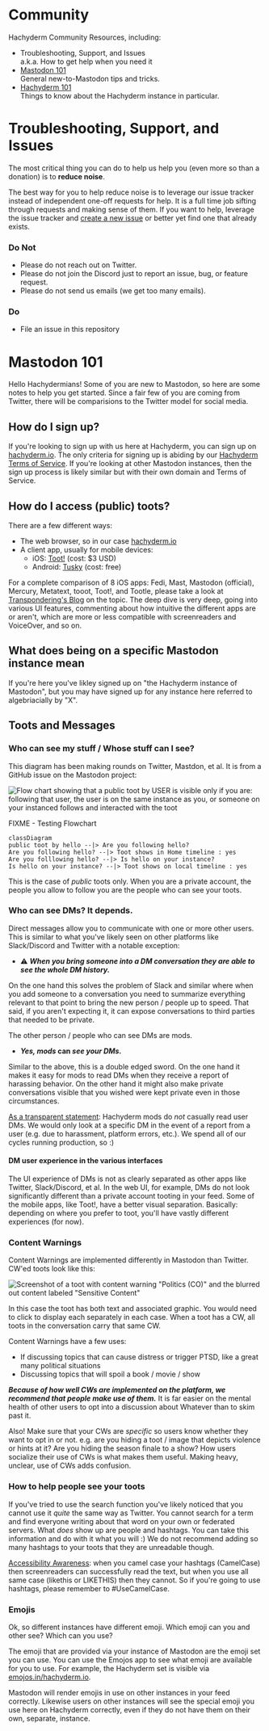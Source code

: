 # Community

Hachyderm Community Resources, including:

* Troubleshooting, Support, and Issues<br />
a.k.a. How to get help when you need it
* [Mastodon 101](#mastodon-101)<br />General new-to-Mastodon tips and tricks.
* [Hachyderm 101](hachyderm-101)<br />Things to know about the Hachyderm instance in particular.

# Troubleshooting, Support, and Issues

The most critical thing you can do to help us help you (even more so than a donation) is to **reduce noise**. 

The best way for you to help reduce noise is to leverage our issue tracker instead of independent one-off requests for help. It is a full time job sifting through requests and making sense of them. If you want to help, leverage the issue tracker and [create a new issue](https://github.com/hachyderm/community/issues/new) or better yet find one that already exists.

### Do Not

 - Please do not reach out on Twitter.
 - Please do not join the Discord just to report an issue, bug, or feature request.
 - Please do not send us emails (we get too many emails).
 
### Do
 
  - File an issue in this repository

  
# Mastodon 101

Hello Hachydermians! Some of you are new to Mastodon, so here are some notes to help you get started. Since a fair few of you are coming from Twitter, there will be comparisions to the Twitter model for social media.

## How do I sign up?

If you're looking to sign up with us here at Hachyderm, you can sign up on [hachyderm.io](https://hachyderm.io). The only criteria for signing up is abiding by our [Hachyderm Terms of Service](https://hachyderm.io/about/more). If you're looking at other Mastodon instances, then the sign up process is likely similar but with their own domain and Terms of Service.

## How do I access (public) toots?

There are a few different ways:

* The web browser, so in our case [hachyderm.io](https://hachyderm.io)
* A client app, usually for mobile devices:
  * iOS: [Toot!](https://apps.apple.com/us/app/toot/id1229021451) (cost: $3 USD)
  * Android: [Tusky](https://play.google.com/store/apps/details?id=com.keylesspalace.tusky&hl=en_US&gl=US&pli=1) (cost: free)

For a complete comparison of 8 iOS apps: Fedi, Mast, Mastodon (official), Mercury, Metatext, tooot, Toot!, and Tootle, please take a look at [Transpondering's Blog](https://transponderings.blog/2022/05/21/eight-mastodon-apps-for-iphone/) on the topic. The deep dive is very deep, going into various UI features, commenting about how intuitive the different apps are or aren't, which are more or less compatible with screenreaders and VoiceOver, and so on.

## What does being on a specific Mastodon instance mean

If you're here you've likley signed up on "the Hachyderm instance of Mastodon", but you may have signed up for any instance here referred to algebriacially by "X".


## Toots and Messages

### Who can see my stuff / Whose stuff can I see?

This diagram has been making rounds on Twitter, Mastdon, et al. It is from a GitHub issue on the Mastodon project:

![Flow chart showing that a public toot by USER is visible only if you are: following that user, the user is on the same instance as you, or someone on your instanced follows and interacted with the toot](assets/mastodon-toot-visibility-flowchart.jpg)


FIXME - Testing Flowchart

```mermaid
classDiagram
public toot by hello --|> Are you following hello?
Are you following hello? --|> Toot shows in Home timeline : yes
Are you folllowing hello? --|> Is hello on your instance?
Is hello on your instance? --|> Toot shows on local timeline : yes
```

This is the case of _public_ toots only. When you are a private account, the people you allow to follow you are the people who can see your toots.

### Who can see DMs? It depends.

Direct messages allow you to communicate with one or more other users. This is similar to what you've likely seen on other platforms like Slack/Discord and Twitter with a notable exception:

* ⚠️ **_When you bring someone into a DM conversation they are able to see the whole DM history._**

On the one hand this solves the problem of Slack and similar where when you add someone to a conversation you need to summarize everything relevant to that point to bring the new person / people up to speed. That said, if you aren't expecting it, it can expose conversations to third parties that needed to be private.

The other person / people who can see DMs are mods. 

* **_Yes, mods_ can _see your DMs._**

Similar to the above, this is a double edged sword. On the one hand it makes it easy for mods to read DMs when they receive a report of harassing behavior. On the other hand it might also make private conversations visible that you wished were kept private even in those circumstances.

<u>As a transparent statement</u>: Hachyderm mods do _not_ casually read user DMs. We would only look at a specific DM in the event of a report from a user (e.g. due to harassment, platform errors, etc.). We spend all of our cycles running production, so :) 


#### DM user experience in the various interfaces

The UI experience of DMs is not as clearly separated as other apps like Twitter, Slack/Discord, et al. In the web UI, for example, DMs do not look significantly different than a private account tooting in your feed. Some of the mobile apps, like Toot!, have a better visual separation. Basically: depending on where you prefer to toot, you'll have vastly different experiences (for now).

### Content Warnings

Content Warnings are implemented differently in Mastodon than Twitter. CW'ed toots look like this:

![Screenshot of a toot with content warning "Politics (CO)" and the blurred out content labeled "Sensitive Content"](assets/mastodon-content-warning.png)

In this case the toot has both text and associated graphic. You would need to click to display each separately in each case. When a toot has a CW, all toots in the conversation carry that same CW.

Content Warnings have a few uses:

* If discussing topics that can cause distress or trigger PTSD, like a great many political situations
* Discussing topics that will spoil a book / movie / show

**_Because of how well CWs are implemented on the platform, we recommend that people make use of them._** It is far easier on the mental health of other users to opt into a discussion about Whatever than to skim past it.

Also! Make sure that your CWs are _specific_ so users know whether they want to opt in or not. e.g. are you hiding a toot / image that depicts violence or hints at it? Are you hiding the season finale to a show? How users socialize their use of CWs is what makes them useful. Making heavy, unclear, use of CWs adds confusion.

### How to help people see your toots

If you've tried to use the search function you've likely noticed that you cannot use it _quite_ the same way as Twitter. You cannot search for a term and find everyone writing about that word on your own or federated servers. What _does_ show up are people and hashtags. You can take this information and do with it what you will :) We do not recommend adding so many hashtags to your toots that they are unreadable though.

<u>Accessibility Awareness</u>: when you camel case your hashtags (CamelCase) then screenreaders can successfully read the text, but when you use all same case (likethis or LIKETHIS) then they cannot. So if you're going to use hashtags, please remember to \#UseCamelCase.

### Emojis

Ok, so different instances have different emoji. Which emoji can you and other see? Which can you use?

The emoji that are provided via your instance of Mastodon are the emoji set you can use. You can use the Emojos app to see what emoji are available for you to use. For example, the Hachyderm set is visible via [emojos.in/hachyderm.io](https://emojos.in/hachyderm.io).

Mastodon will render emojis in use on other instances in your feed correctly. Likewise users on other instances will see the special emoji you use here on Hachyderm correctly, even if they do not have them on their own, separate, instance.
